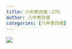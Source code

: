 ```yaml
---
title: 八中表白墙：275
author: 八中表白墙
categories: [八中表白墙]
---
```


![](https://img.urlnode.com/file/75b3d20a51bc14232a28d.jpg)
